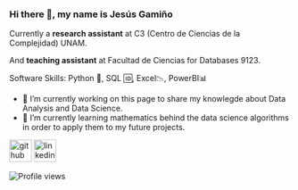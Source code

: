 ### Hi there 👋, my name is Jesús Gamiño

Currently a **research assistant** at C3 (Centro de Ciencias de la Complejidad) UNAM.

And **teaching assistant** at Facultad de Ciencias for Databases 9123.

Software Skills: Python 🐍, SQL 🆔, Excel📉, PowerBI📊

- 🔭 I’m currently working on this page to share my knowlegde about Data Analysis and Data Science. 
- 🌱 I’m currently learning mathematics behind the data science algorithms in order to apply them to my future projects. 


[<img src='https://cdn.jsdelivr.net/npm/simple-icons@3.0.1/icons/github.svg' alt='github' height='40'>](https://github.com/jesusgami)  [<img src='https://cdn.jsdelivr.net/npm/simple-icons@3.0.1/icons/linkedin.svg' alt='linkedin' height='40'>](https://www.linkedin.com/in/jesusgamino//)  

![Profile views](https://gpvc.arturio.dev/jesusgami)  
